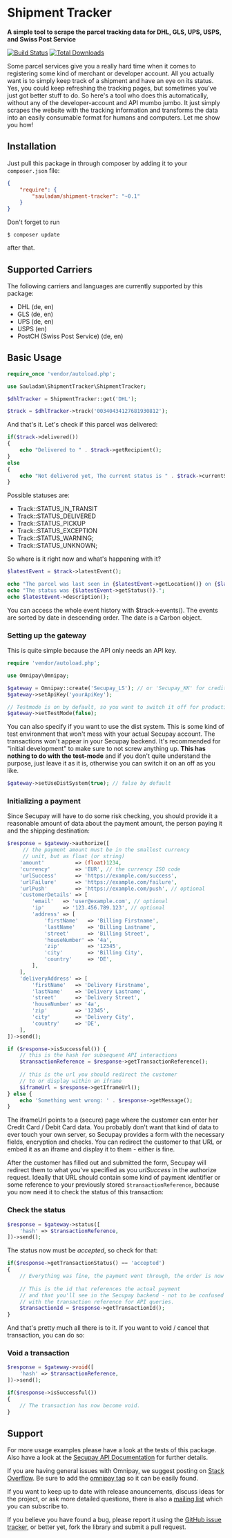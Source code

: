 # Shipment Tracker

**A simple tool to scrape the parcel tracking data for DHL, GLS, UPS, USPS, and Swiss Post Service**

[![Build Status](https://travis-ci.org/sauladam/shipment-tracker.svg?branch=master)](https://travis-ci.org/sauladam/shipment-tracker)
[![Total Downloads](https://poser.pugx.org/sauladam/shipment-tracker/downloads)](https://packagist.org/packages/sauladam/shipment-tracker)

Some parcel services give you a really hard time when it comes to registering some kind of merchant or developer account.
  All you actually want is to simply keep track of a shipment and have an eye on its status. Yes, you could keep refreshing
  the tracking pages, but sometimes you've just got better stuff to do. So here's a tool who does this automatically, without
  any of the developer-account and API mumbo jumbo. It just simply scrapes the website with the tracking information and transforms 
  the data into an easily consumable format for humans and computers. Let me show you how!



## Installation

Just pull this package in through composer by adding it to your `composer.json` file:

```json
{
    "require": {
        "sauladam/shipment-tracker": "~0.1"
    }
}
```

Don't forget to run 

    $ composer update

after that.

## Supported Carriers
The following carriers and languages are currently supported by this package:

- DHL (de, en)
- GLS (de, en)
- UPS (de, en)
- USPS (en)
- PostCH (Swiss Post Service) (de, en)

## Basic Usage

```php
require_once 'vendor/autoload.php';

use Sauladam\ShipmentTracker\ShipmentTracker;

$dhlTracker = ShipmentTracker::get('DHL');

$track = $dhlTracker->track('00340434127681930812');
```

And that's it. Let's check if this parcel was delivered:

```php
if($track->delivered())
{
    echo "Delivered to " . $track->getRecipient();
}
else
{
    echo "Not delivered yet, The current status is " . $track->currentStatus();
}
```

Possible statuses are:
- Track::STATUS_IN_TRANSIT
- Track::STATUS_DELIVERED
- Track::STATUS_PICKUP
- Track::STATUS_EXCEPTION
- Track::STATUS_WARNING;
- Track::STATUS_UNKNOWN;

So where is it right now and what's happening with it?

```php
$latestEvent = $track->latestEvent();

echo "The parcel was last seen in {$latestEvent->getLocation()} on {$latestEvent->getDate()->toDateTimeString()}.";
echo "The status was {$latestEvent->getStatus()}.";
echo $latestEvent->description();
```

You can access the whole event history with $track->events(). The events are sorted by date in descending order. The
date is a Carbon object.


### Setting up the gateway
This is quite simple because the API only needs an API key.

```php
require 'vendor/autoload.php';

use Omnipay\Omnipay;

$gateway = Omnipay::create('Secupay_LS'); // or 'Secupay_KK' for credit card
$gateway->setApiKey('yourApiKey');

// Testmode is on by default, so you want to switch it off for production.
$gateway->setTestMode(false);
```
You can also specify if you want to use the dist system. This is some kind of test environment that won't mess with your actual Secupay account. The transactions won't appear in your Secupay backend. It's recommended for "initial development" to make sure to not screw anything up. **This has nothing to do with the test-mode** and if you don't quite understand the purpose, just leave it as it is, otherwise you can switch it on an off as you like.

```php
$gateway->setUseDistSystem(true); // false by default
```

### Initializing a payment
Since Secupay will have to do some risk checking, you should provide it a reasonable amount of data about the payment amount, the person paying it and the shipping destination:

```php
$response = $gateway->authorize([
     // the payment amount must be in the smallest currency
     // unit, but as float (or string)
    'amount'          => (float)1234,
    'currency'        => 'EUR', // the currency ISO code
    'urlSuccess'      => 'https://example.com/success',
    'urlFailure'      => 'https://example.com/failure',
    'urlPush'         => 'https://example.com/push', // optional
    'customerDetails' => [
        'email'   => 'user@example.com', // optional
        'ip'      => '123.456.789.123', // optional
        'address' => [
            'firstName'   => 'Billing Firstname',
            'lastName'    => 'Billing Lastname',
            'street'      => 'Billing Street',
            'houseNumber' => '4a',
            'zip'         => '12345',
            'city'        => 'Billing City',
            'country'     => 'DE',
        ],
    ],
    'deliveryAddress' => [
        'firstName'   => 'Delivery Firstname',
        'lastName'    => 'Delivery Lastname',
        'street'      => 'Delivery Street',
        'houseNumber' => '4a',
        'zip'         => '12345',
        'city'        => 'Delivery City',
        'country'     => 'DE',
    ],
])->send();

if ($response->isSuccessful()) {
    // this is the hash for subsequent API interactions
    $transactionReference = $response->getTransactionReference(); 
    
    // this is the url you should redirect the customer 
    // to or display within an iframe
    $iframeUrl = $response->getIframeUrl();
} else {
    echo 'Something went wrong: ' . $response->getMessage();
}
```
The iframeUrl points to a (secure) page where the customer can enter her Credit Card / Debit Card data. You probably don't want that kind of data to ever touch your own server, so Secupay provides a form with the necessary fields, encryption and checks. You can redirect the customer to that URL or embed it as an iframe and display it to them - either is fine.

After the customer has filled out and submitted the form, Secupay will redirect them to what you've specified as you *urlSuccess* in the authorize request. Ideally that URL should contain some kind of payment identifier or some reference to your previously stored `$transactionReference`, because you now need it to check the status of this transaction:

### Check the status
```php
$response = $gateway->status([
    'hash' => $transactionReference,
])->send();
```
The status now must be *accepted*, so check for that:
```php
if($response->getTransactionStatus() == 'accepted')
{
    // Everything was fine, the payment went through, the order is now ready to ship.
    
    // This is the id that references the actual payment 
    // and that you'll see in the Secupay backend - not to be confused
    // with the transaction reference for API queries.
    $transactionId = $response->getTransactionId();
}
```

And that's pretty much all there is to it. If you want to void / cancel that transaction, you can do so:

### Void a transaction
```php
$response = $gateway->void([
    'hash' => $transactionReference,
])->send();

if($response->isSuccessful())
{
    // The transaction has now become void.
}
```

## Support

For more usage examples please have a look at the tests of this package. Also have a look at the [Secupay API Documentation](https://github.com/secupay/doc-flex-api) for further details.

If you are having general issues with Omnipay, we suggest posting on
[Stack Overflow](http://stackoverflow.com/). Be sure to add the
[omnipay tag](http://stackoverflow.com/questions/tagged/omnipay) so it can be easily found.

If you want to keep up to date with release anouncements, discuss ideas for the project,
or ask more detailed questions, there is also a [mailing list](https://groups.google.com/forum/#!forum/omnipay) which
you can subscribe to.

If you believe you have found a bug, please report it using the [GitHub issue tracker](https://github.com/sauladam/omnipay-secupay/issues),
or better yet, fork the library and submit a pull request.
